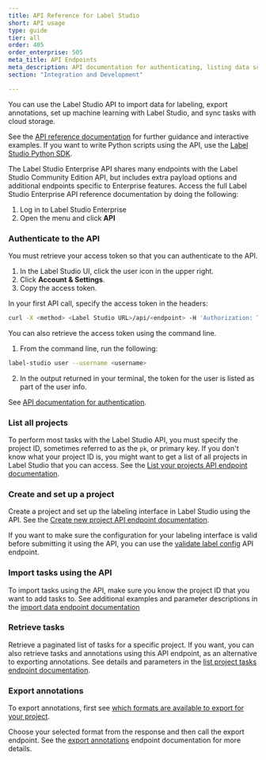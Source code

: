 ```yaml
---
title: API Reference for Label Studio
short: API usage
type: guide
tier: all
order: 405
order_enterprise: 505
meta_title: API Endpoints
meta_description: API documentation for authenticating, listing data science projects, importing predictions and raw data and exporting annotated data, and user management.
section: "Integration and Development"

---
```


You can use the Label Studio API to import data for labeling, export annotations, set up machine learning with Label Studio, and sync tasks with cloud storage. 

See the [API reference documentation](/api) for further guidance and interactive examples. If you want to write Python scripts using the API, use the [Label Studio Python SDK](sdk.html). 

<div class="enterprise-only">

<p>
The Label Studio Enterprise API shares many endpoints with the Label Studio Community Edition API, but includes extra payload options and additional endpoints specific to Enterprise features. Access the full Label Studio Enterprise API reference documentation by doing the following:</p>
<ol>
<li>Log in to Label Studio Enterprise</li>
<li>Open the menu and click <b>API</b></li>
</ol>

</div>

### Authenticate to the API

You must retrieve your access token so that you can authenticate to the API.

1. In the Label Studio UI, click the user icon in the upper right.
2. Click **Account & Settings**.
3. Copy the access token. 

In your first API call, specify the access token in the headers: 
```bash
curl -X <method> <Label Studio URL>/api/<endpoint> -H 'Authorization: Token <token>'
```

<div class="opensource-only">

You can also retrieve the access token using the command line. 
1. From the command line, run the following: 
```bash
label-studio user --username <username>
```
2. In the output returned in your terminal, the token for the user is listed as part of the user info.  

</div>

See [API documentation for authentication](/api#section/Authentication).

### List all projects

To perform most tasks with the Label Studio API, you must specify the project ID, sometimes referred to as the `pk`, or primary key. If you don't know what your project ID is, you might want to get a list of all projects in Label Studio that you can access. See the [List your projects API endpoint documentation](/api#operation/api_projects_list).

### Create and set up a project

Create a project and set up the labeling interface in Label Studio using the API. See the [Create new project API endpoint documentation](/api#operation/api_projects_create).

If you want to make sure the configuration for your labeling interface is valid before submitting it using the API, you can use the [validate label config](/api#operation/api_projects_validate_create) API endpoint.

### Import tasks using the API

To import tasks using the API, make sure you know the project ID that you want to add tasks to. See additional examples and parameter descriptions in the [import data endpoint documentation](/api#operation/api_projects_import_create)

### Retrieve tasks
Retrieve a paginated list of tasks for a specific project. If you want, you can also retrieve tasks and annotations using this API endpoint, as an alternative to exporting annotations. See details and parameters in the [list project tasks endpoint documentation](/api#operation/api_projects_tasks_list).

### Export annotations

To export annotations, first see [which formats are available to export for your project](/api#operation/api_projects_export_formats_read). 

Choose your selected format from the response and then call the export endpoint. See the [export annotations](/api#operation/api_projects_export_read) endpoint documentation for more details.
